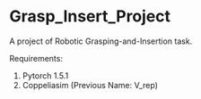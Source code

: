 # Grasp_Insert_Project
A project of Robotic Grasping-and-Insertion task.

Requirements:
1) Pytorch 1.5.1
2) Coppeliasim (Previous Name: V_rep)
